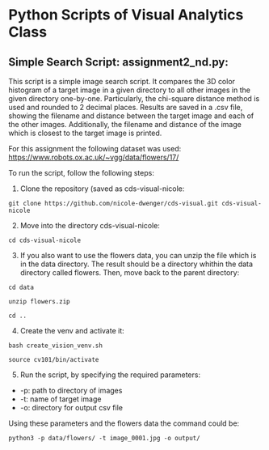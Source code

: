 # Python Scripts of Visual Analytics Class 

## Simple Search Script: assignment2_nd.py: 
This script is a simple image search script. It compares the 3D color histogram of a target image in a given directory to all other images in the given directory one-by-one. Particularly, the chi-square distance method is used and rounded to 2 decimal places. Results are saved in a .csv file, showing the filename and distance between the target image and each of the other images. Additionally, the filename and distance of the image which is closest to the target image is printed. 

For this assignment the following dataset was used:  https://www.robots.ox.ac.uk/~vgg/data/flowers/17/

To run the script, follow the following steps: 

1. Clone the repository (saved as cds-visual-nicole:

`git clone https://github.com/nicole-dwenger/cds-visual.git cds-visual-nicole`

2. Move into the directory cds-visual-nicole:

`cd cds-visual-nicole`

3. If you also want to use the flowers data, you can unzip the file which is in the data directory. The result should be a directory whithin the data directory called flowers. Then, move back to the parent directory:

`cd data`

`unzip flowers.zip`

`cd ..`

4. Create the venv and activate it: 

`bash create_vision_venv.sh`

`source cv101/bin/activate`

5. Run the script, by specifying the required parameters:

- -p: path to directory of images 
- -t: name of target image
- -o: directory for output csv file

Using these parameters and the flowers data the command could be: 

`python3 -p data/flowers/ -t image_0001.jpg -o output/`

